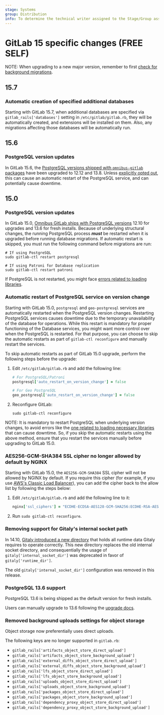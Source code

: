 ```yaml
---
stage: Systems
group: Distribution
info: To determine the technical writer assigned to the Stage/Group associated with this page, see https://about.gitlab.com/handbook/product/ux/technical-writing/#assignments
---
```


# GitLab 15 specific changes **(FREE SELF)**

NOTE:
When upgrading to a new major version, remember to first [check for background migrations](https://docs.gitlab.com/ee/update/index.html#checking-for-background-migrations-before-upgrading).

## 15.7

### Automatic creation of specified additional databases

Starting with GitLab 15.7, when additional databases are specified via
`gitlab_rails['databases']` setting in `/etc/gitlab/gitlab.rb`, they will be
automatically created, and extensions will be installed on them. Also, any
migrations affecting those databases will be automatically run.

## 15.6

### PostgreSQL version updates

In GitLab 15.6, the [PostgreSQL versions shipped with `omnibus-gitlab` packages](https://docs.gitlab.com/ee/administration/package_information/postgresql_versions.html)
have been upgraded to 12.12 and 13.8. Unless
[explicitly opted out](../settings/database.md#automatic-restart-when-the-postgresql-version-changes),
this can cause an automatic restart of the PostgreSQL service, and can
potentially cause downtime.

## 15.0

### PostgreSQL version updates

In GitLab 15.0, [Omnibus GitLab ships with PostgreSQL versions](https://docs.gitlab.com/ee/administration/package_information/postgresql_versions.html) 12.10 for upgrades and 13.6 for fresh installs.
Because of underlying structural changes, the running PostgreSQL
process **_must_** be restarted when it is upgraded before running database migrations. If automatic
restart is skipped, you must run the following command before
migrations are run:

```shell
# If using PostgreSQL
sudo gitlab-ctl restart postgresql

# If using Patroni for Database replication
sudo gitlab-ctl restart patroni
```

If PostgreSQL is not restarted, you might face
[errors related to loading libraries](../settings/database.md#could-not-load-library-plpgsqlso).

### Automatic restart of PostgreSQL service on version change

Starting with GitLab 15.0, `postgresql` and `geo-postgresql` services are
automatically restarted when the PostgreSQL version changes. Restarting
PostgreSQL services causes downtime due to the temporary unavailability of the
database for operations. While this restart is mandatory for proper functioning
of the Database services, you might want more control over when the PostgreSQL
is restarted. For that purpose, you can choose to skip the automatic restarts as
part of `gitlab-ctl reconfigure` and manually restart the services.

To skip automatic restarts as part of GitLab 15.0 upgrade, perform the following
steps before the upgrade:

1. Edit `/etc/gitlab/gitlab.rb` and add the following line:

   ```ruby
   # For PostgreSQL/Patroni
   postgresql['auto_restart_on_version_change'] = false

   # For Geo PostgreSQL
   geo_postgresql['auto_restart_on_version_change'] = false
   ```

1. Reconfigure GitLab:

   ```shell
   sudo gitlab-ctl reconfigure
   ```

NOTE:
It is mandatory to restart PostgreSQL when underlying version changes, to avoid
errors like the [one related to loading necessary libraries](../settings/database.md#could-not-load-library-plpgsqlso)
that can cause downtime. So, if you skip the automatic restarts using the above
method, ensure that you restart the services manually before upgrading to GitLab
15.0.

### AES256-GCM-SHA384 SSL cipher no longer allowed by default by NGINX

Starting with GitLab 15.0, the `AES256-GCM-SHA384` SSL cipher will not be allowed by
NGINX by default. If you require this cipher (for example, if you use
[AWS's Classic Load Balancer](https://docs.aws.amazon.com/en_en/elasticloadbalancing/latest/classic/elb-ssl-security-policy.html#ssl-ciphers)),
you can add the cipher back to the allow list by following the steps below:

1. Edit `/etc/gitlab/gitlab.rb` and add the following line to it:

   ```ruby
   nginx['ssl_ciphers'] = "ECDHE-ECDSA-AES128-GCM-SHA256:ECDHE-RSA-AES128-GCM-SHA256:ECDHE-ECDSA-AES256-GCM-SHA384:ECDHE-RSA-AES256-GCM-SHA384:ECDHE-ECDSA-CHACHA20-POLY1305:ECDHE-RSA-CHACHA20-POLY1305:DHE-RSA-AES128-GCM-SHA256:DHE-RSA-AES256-GCM-SHA384:AES256-GCM-SHA384"
   ```

1. Run `sudo gitlab-ctl reconfigure`.

### Removing support for Gitaly's internal socket path

In 14.10, [Gitaly introduced a new directory](gitlab_14_changes.md#gitaly-runtime-directory) that holds all runtime data Gitaly requires to operate correctly. This new directory replaces the old internal socket directory, and consequentially the usage of `gitaly['internal_socket_dir']` was deprecated in favor of `gitaly['runtime_dir']`.

The old `gitaly['internal_socket_dir']` configuration was removed in this release.

### PostgreSQL 13.6 support

PostgreSQL 13.6 is being shipped as the default version for fresh installs.

Users can manually upgrade to 13.6 following the [upgrade docs](../settings/database.md#gitlab-150-and-later).

### Removed background uploads settings for object storage

Object storage now preferentially uses direct uploads.

The following keys are no longer supported in `gitlab.rb`:

- `gitlab_rails['artifacts_object_store_direct_upload']`
- `gitlab_rails['artifacts_object_store_background_upload']`
- `gitlab_rails['external_diffs_object_store_direct_upload']`
- `gitlab_rails['external_diffs_object_store_background_upload']`
- `gitlab_rails['lfs_object_store_direct_upload']`
- `gitlab_rails['lfs_object_store_background_upload']`
- `gitlab_rails['uploads_object_store_direct_upload']`
- `gitlab_rails['uploads_object_store_background_upload']`
- `gitlab_rails['packages_object_store_direct_upload']`
- `gitlab_rails['packages_object_store_background_upload']`
- `gitlab_rails['dependency_proxy_object_store_direct_upload']`
- `gitlab_rails['dependency_proxy_object_store_background_upload']`
